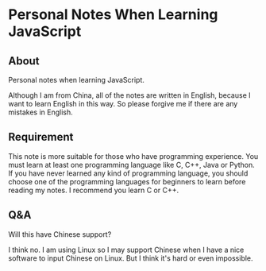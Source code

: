 # Personal Notes When Learning JavaScript

## About

Personal notes when learning JavaScript.

Although I am from China, all of the notes are written in English, because I want to learn English in this way. So please forgive me if there are any mistakes in English.

## Requirement

This note is more suitable for those who have programming experience. You must learn at least one programming language like C, C++, Java or Python. If you have never learned any kind of programming language, you should choose one of the programming languages for beginners to learn before reading my notes. I recommend you learn C or C++.

## Q&A

Will this have Chinese support?

I think no. I am using Linux so I may support Chinese when I have a nice software to input Chinese on Linux. But I think it's hard or even impossible.
